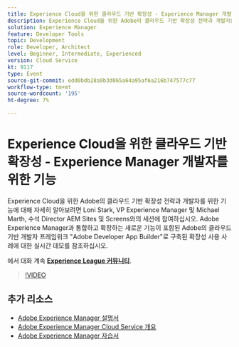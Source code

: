```yaml
---
title: Experience Cloud을 위한 클라우드 기반 확장성 - Experience Manager 개발자를 위한 기능
description: Experience Cloud을 위한 Adobe의 클라우드 기반 확장성 전략과 개발자를 위한 기능에 대해 자세히 알아보려면 Loni Stark, VP Experience Manager 및 Michael Marth, 수석 Director AEM Sites 및 Screens와의 세션에 참여하십시오. Adobe Experience Manager과 통합하고 확장하는 새로운 기능이 포함된 Adobe의 클라우드 기반 개발자 프레임워크 "Adobe Developer App Builder"로 구축된 확장성 사용 사례에 대한 실시간 데모를 참조하십시오.
solution: Experience Manager
feature: Developer Tools
topic: Development
role: Developer, Architect
level: Beginner, Intermediate, Experienced
version: Cloud Service
kt: 9117
type: Event
source-git-commit: edd0bdb28a9b3d065a64a95af6a216b747577c77
workflow-type: tm+mt
source-wordcount: '195'
ht-degree: 7%

---
```


# Experience Cloud을 위한 클라우드 기반 확장성 - Experience Manager 개발자를 위한 기능

Experience Cloud을 위한 Adobe의 클라우드 기반 확장성 전략과 개발자를 위한 기능에 대해 자세히 알아보려면 Loni Stark, VP Experience Manager 및 Michael Marth, 수석 Director AEM Sites 및 Screens와의 세션에 참여하십시오. Adobe Experience Manager과 통합하고 확장하는 새로운 기능이 포함된 Adobe의 클라우드 기반 개발자 프레임워크 &quot;Adobe Developer App Builder&quot;로 구축된 확장성 사용 사례에 대한 실시간 데모를 참조하십시오.

에서 대화 계속 **[Experience League 커뮤니티](https://adobe.ly/2XTk7aX)**.

>[!VIDEO](https://video.tv.adobe.com/v/337491/?quality=12&learn=on&hidetitle=true)

## 추가 리소스

- [Adobe Experience Manager 설명서](https://experienceleague.adobe.com/docs/experience-manager-cloud-service.html)
- [Adobe Experience Manager Cloud Service 개요](https://experienceleague.adobe.com/docs/experience-manager-cloud-service/overview/home.html)
- [Adobe Experience Manager 자습서](https://experienceleague.adobe.com/docs/experience-manager-tutorials.html)
